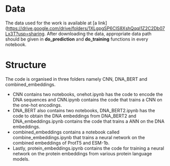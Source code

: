 # Data
The data used for the work is available at [a link](https://drive.google.com/drive/folders/1XLgpgSP6CIS8XshQqqI1Z2C2Db07Lx3T?usp=sharing. After downloading the data, appropriate data path should be given in **do_prediction**
and **do_training** functions in every notebook.

# Structure
The code is organised in three folders namely CNN, DNA_BERT and combined_embeddings.

- CNN contains two notebooks, onehot.ipynb has the code to encode the DNA sequences and CNN.ipynb contains the code that trains a CNN on the one-hot encodings.
- DNA_BERT also contains two notebooks, DNA_BERT2.ipynb has the code to obtain the DNA embeddings from DNA_BERT2 and DNA_embeddings.ipynb contains the code that trains a ANN on the DNA embeddings.
- combined_embeddings contains a notebook called combine_embeddings.ipynb that trains a neural network on the combined embeddings of ProtT5 and ESM-1b.
- Lastly, protein_embeddings.ipynb contains the code for training a neural network on the protein embeddings from various protein language models.
